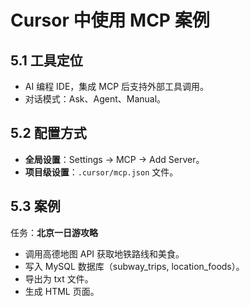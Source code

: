 # Cursor 中使用 MCP 案例

## 5.1 工具定位
- AI 编程 IDE，集成 MCP 后支持外部工具调用。
- 对话模式：Ask、Agent、Manual。

## 5.2 配置方式
- **全局设置**：Settings → MCP → Add Server。
- **项目级设置**：`.cursor/mcp.json` 文件。

## 5.3 案例
任务：**北京一日游攻略**
- 调用高德地图 API 获取地铁路线和美食。
- 写入 MySQL 数据库（subway_trips, location_foods）。
- 导出为 txt 文件。
- 生成 HTML 页面。
